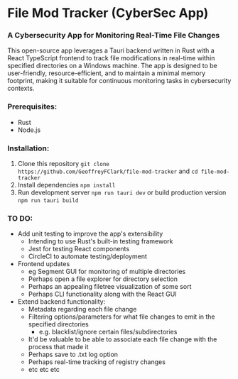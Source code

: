 # File Mod Tracker (CyberSec App)

### A Cybersecurity App for Monitoring Real-Time File Changes
This open-source app leverages a Tauri backend written in Rust with a React TypeScript frontend to track file modifications in real-time within specified directories on a Windows machine. The app is designed to be user-friendly, resource-efficient, and to maintain a minimal memory footprint, making it suitable for continuous monitoring tasks in cybersecurity contexts.

### Prerequisites:
- Rust 
- Node.js

### Installation:
1. Clone this repository ```git clone https://github.com/GeoffreyFClark/file-mod-tracker``` and ```cd file-mod-tracker```
2. Install dependencies
```npm install```
3. Run development server
```npm run tauri dev```
or build production version
```npm run tauri build```

### TO DO:
- Add unit testing to improve the app's extensibility
  - Intending to use Rust's built-in testing framework
  - Jest for testing React components
  - CircleCI to automate testing/deployment
- Frontend updates 
  - eg Segment GUI for monitoring of multiple directories
  - Perhaps open a file explorer for directory selection
  - Perhaps an appealing filetree visualization of some sort
  - Perhaps CLI functionality along with the React GUI
- Extend backend functionality: 
  - Metadata regarding each file change
  - Filtering options/parameters for what file changes to emit in the specified directories
    - e.g. blacklist/ignore certain files/subdirectories
  - It'd be valuable to be able to associate each file change with the process that made it
  - Perhaps save to .txt log option
  - Perhaps real-time tracking of registry changes
  - etc etc etc